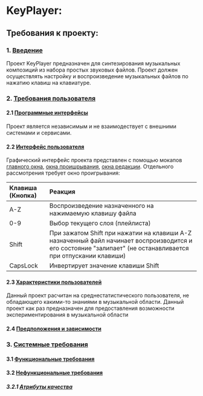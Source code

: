 # KeyPlayer:

## Требования к проекту:

### 1. [Введение](#intro)
Проект KeyPlayer предназначен для синтезирования музыкальных композиций из набора простых звуковых файлов. Проект должен осуществлять настройку и воспроизведение музыкальных файлов по нажатию клавиш на клавиатуре.
### 2. [Требования пользователя](#userReq)
#### 2.1 [Программные интерфейсы](#userSoft)
Проект является независимым и не взаимодествует с внешними системами и сервисами.
#### 2.2 [Интерфейс пользователя](#userInterf)
Графический интерфейс проекта представлен с помощью мокапов [главного окна](https://fyodorovaleksej.github.io/KeyPlayer/KeyPlayerMocups/MainWindow.png), [окна проишрывания](https://fyodorovaleksej.github.io/KeyPlayer/KeyPlayerMocups/PlayWindow.png), [окна редакции](https://fyodorovaleksej.github.io/KeyPlayer/KeyPlayerMocups/EditDialog.png). Отдельного рассмотрения требует окно проигрывания:

|Клавиша (Кнопка)|Реакция|
|:---|:---|
|A-Z|Воспроизведение назначенного на нажимаемую клавишу файла|
|0-9|Выбор текущего слоя (плейлиста)|
|Shift|При зажатом Shift при нажатии на клавиши A-Z назначенный файл начинает воспроизводится и его состояние "залипает" (не останавливается при отпускании клавиши)|
|CapsLock|Инвертирует значение клавиши Shift|

#### 2.3 [Характеристики пользователей](#userChar)
Данный проект расчитан на среднестатистического пользователя, не обладающего какими-то знаниями в музыкальной области. Данный проект как раз предназначен для предоставления возможности экспериментирования в музыкальной области
#### 2.4 [Предположения и зависимости](#userDepend)

### 3. [Системные требования](#systemReq)
#### 3.1 [Функциональные требования](#systemFunct)
#### 3.2 [Нефункциональные требования](#systemNotFunct)
##### 3.2.1 [Атрибуты качества](#systemNotFunctQuality)
